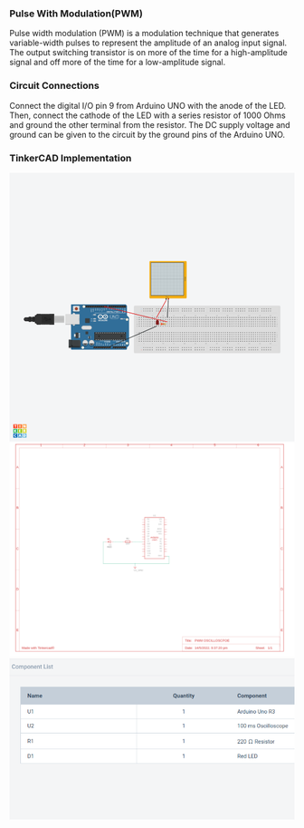 ### Pulse With Modulation(PWM)
Pulse width modulation (PWM) is a modulation technique that generates variable-width pulses to represent the amplitude of an analog input signal. The output switching transistor is on more of the time for a high-amplitude signal and off more of the time for a low-amplitude signal.
### Circuit Connections
Connect the digital I/O pin 9 from Arduino UNO with the anode of the LED. Then, connect the cathode of the LED with a series resistor of 1000 Ohms and ground the other terminal from the resistor. The DC supply voltage and ground can be given to the circuit by  the ground pins of the Arduino UNO.
### TinkerCAD Implementation
![alttext](./PWM/PWM%20OSCILLOSCPOE.png)
![alttext](./PWM/PWMCIRCUIT.png)
![alttext](./PWM/PWMCOMPONENTS.png)

